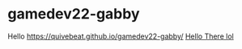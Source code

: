 # gamedev22-gabby
Hello
https://quivebeat.github.io/gamedev22-gabby/
<a href="https://quivebeat.github.io/gamedev22-gabby/">Hello There lol</a>

